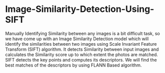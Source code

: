# Image-Similarity-Detection-Using-SIFT
Manually Identifying Similarity between any images is a bit difficult task, so we have come up with an Image Similarity Detection model which will identify the similarities between two images using Scale Invariant Feature Transform (SIFT) algorithm. It detects Similarity between input images and calculates the Similarity score up to which extent the photos are matched. SIFT detects the key points and computes its descriptors. We will find the best matches of the descriptors by using FLANN Based algorithm.
